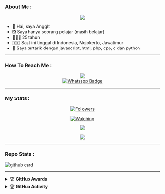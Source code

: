 ### About Me :

<p align="center">
  <img src="https://avatars.githubusercontent.com/u/133786386?v=4" />
</p>

- 👋 Hai, saya AnggIt
- ❎ Saya hanya seorang pelajar (masih belajar) 
- 👨🏻‍🦱 25 tahun
- 🇮🇩 Saat ini tinggal di Indonesia, Mojokerto, Jawatimur
- 👀 Saya tertarik dengan javascript, html, php, cpp, c dan python

---

### How To Reach Me :
<p align="center">
<a href="https://youtube.com/@sentup-gaming8456"><img src="https://img.shields.io/badge/YouTube-ff0000?style=for-the-badge&logo=youtube&logoColor=ff000000&link=https://youtube.com/@sentup-gaming8456" /><br>
<a href="https://chat.whatsapp.com/EfuZCnc9hkk7kiPUouQsOM">
    <img src="https://img.shields.io/badge/Wa Pc-electric green?style=for-the-badge&logo=whatsapp&logoColor=white" alt="Whatsapp Badge"/>
</a>
</p>

---

### My Stats :
<p align="center"><a href="https://github.com/Blawuken/followers"><img title="Followers" src="https://img.shields.io/github/followers/Blawuken?color=red&style=flat-square"></a></p>
<p align="center"><a href="https://komarev.com/ghpvc/?username=Blawuken&color=blue&style=flat-square&label=Profile+Views"><img title="Watching" src="https://komarev.com/ghpvc/?username=Blawuken&color=green&style=flat-square&label=Profile+View"></a>
</p>
<p align="center"><a href="https://github.com/Blawuken"><img src="https://github-readme-stats.vercel.app/api?username=Blawuken&show_icons=true&theme=radical"></a></p>
<p align="center"><a href="https://github.com/Blawuken"><img src="https://github-readme-stats.vercel.app/api/top-langs/?username=Blawuken&theme=radical&layout=compact"></a></p>

---

### Repo Stats : 
![github card](https://github-readme-stats.vercel.app/api/pin/?username=Blawuken&repo=NFSbot&theme=radical)

---

<details>
    <summary>&#127942 <b>GitHub Awards</b></summary><br/>

![Github Trophy](https://github-profile-trophy.vercel.app/?username=Blawuken)

</details>

<details>
    <summary>&#127942 <b>GitHub Activity</b></summary><br/>

![Metrics](https://metrics.lecoq.io/Blawuken?template=classic&repositories.forks=true&languages=1&languages.colors=github&languages.threshold=0%25&config.timezone=Asia%2FJakarta)

</details> 
